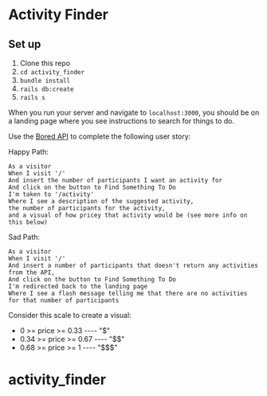 # Activity Finder 

## Set up

1. Clone this repo 
2. `cd activity_finder`
3. `bundle install`
4. `rails db:create`
5. `rails s`

When you run your server and navigate to `localhost:3000`, you should be on a landing page where you see instructions to search for things to do. 

Use the [Bored API](https://www.boredapi.com) to complete the following user story:

Happy Path: 
```
As a visitor
When I visit '/'
And insert the number of participants I want an activity for
And click on the button to Find Something To Do
I'm taken to '/activity'
Where I see a description of the suggested activity, 
the number of participants for the activity,
and a visual of how pricey that activity would be (see more info on this below)
```

Sad Path:

```
As a visitor
When I visit '/'
And insert a number of participants that doesn't return any activities from the API,
And click on the button to Find Something To Do
I'm redirected back to the landing page
Where I see a flash message telling me that there are no activities for that number of participants
```

Consider this scale to create a visual:
* 0 >= price >= 0.33 ---- "$"
* 0.34 >= price >= 0.67 ---- "$$"
* 0.68 >= price >= 1 ---- "$$$"



# activity_finder
